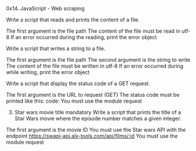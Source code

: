 0x14. JavaScript - Web scraping

Write a script that reads and prints the content of a file.

The first argument is the file path
The content of the file must be read in utf-8
If an error occurred during the reading, print the error object

Write a script that writes a string to a file.

The first argument is the file path
The second argument is the string to write
The content of the file must be written in utf-8
If an error occurred during while writing, print the error object

Write a script that display the status code of a GET request.

The first argument is the URL to request (GET)
The status code must be printed like this: code: <status code>
You must use the module request

3. Star wars movie title
mandatory
Write a script that prints the title of a Star Wars movie where the episode number matches a given integer.

The first argument is the movie ID
You must use the Star wars API with the endpoint https://swapi-api.alx-tools.com/api/films/:id
You must use the module request
